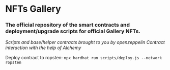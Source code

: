 # NFTs Gallery

### The official repository of the smart contracts and deployment/upgrade scripts for official Gallery NFTs.

_Scripts and base/helper contracts brought to you by openzeppelin_
_Contract interaction with the help of Alchemy_

Deploy contract to ropsten:
`npx hardhat run scripts/deploy.js --network ropsten`
